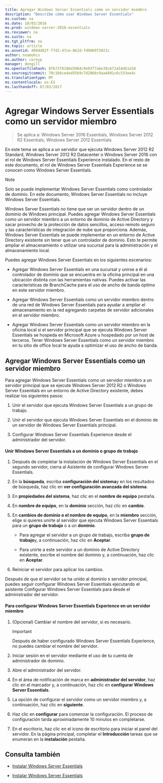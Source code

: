 ```yaml
---
title: Agregar Windows Server Essentials como un servidor miembro
description: "Describe cómo usar Windows Server Essentials"
ms.custom: na
ms.date: 10/03/2016
ms.prod: windows-server-2016-essentials
ms.reviewer: na
ms.suite: na
ms.tgt_pltfrm: na
ms.topic: article
ms.assetid: d09dd82f-f7d2-47ce-862d-fd9869f2021c
author: nnamuhcs
ms.author: coreyp
manager: dongill
ms.openlocfilehash: 8fb73f8186d3984c9e93f7a6e39cb72a54db1e58
ms.sourcegitcommit: 70c1b6cedad55b9c7d2068c9aa4891c6c533ee4c
ms.translationtype: MT
ms.contentlocale: es-ES
ms.lasthandoff: 07/03/2017
---
```

# <a name="add-windows-server-essentials-as-a-member-server"></a>Agregar Windows Server Essentials como un servidor miembro

>Se aplica a: Windows Server 2016 Essentials, Windows Server 2012 R2 Essentials, Windows Server 2012 Essentials

En este tema se aplica a un servidor que ejecuta Windows Server 2012 R2 Standard, Windows Server 2012 R2 Datacenter o Windows Server 2016 con el rol de Windows Server Essentials Experience instalado. En el resto de este documento, el rol de Windows Server Essentials Experience se se conocen como Windows Server Essentials.  
  
> [!NOTE]
>   Solo se puede implementar Windows Server Essentials como controlador de dominio. En este documento, Windows Server Essentials no incluye Windows Server Essentials.  
  
 Windows Server Essentials no tiene que ser un servidor dentro de un dominio de Windows principal. Puedes agregar Windows Server Essentials como un servidor miembro a un entorno de dominio de Active Directory y sacar provecho de la protección de datos sencillos, acceso remoto seguro y las características de integración de nube que proporciona. Además, Windows Server Essentials se puede implementar en un entorno de Active Directory existente sin tener que un controlador de dominio. Esto te permite ampliar el almacenamiento o utilizar una sucursal para la administración y el almacenamiento local.  
  
 Puedes agregar Windows Server Essentials en los siguientes escenarios:  
  
-   Agregar Windows Server Essentials en una sucursal y unirse a él al controlador de dominio que se encuentra en la oficina principal en una ubicación distinta con las herramientas nativas. Puedes activar las características de BranchCache para el uso de ancho de banda óptimo en este servidor miembro.  
  
-   Agregar Windows Server Essentials como un servidor miembro dentro de una red de Windows Server Essentials para ayudar a ampliar el almacenamiento en la red agregando carpetas de servidor adicionales en el servidor miembro.  
  
-   Agregar Windows Server Essentials como un servidor miembro en la oficina local si el servidor principal que se ejecuta Windows Server Essentials se hospeda en Microsoft Azure u hospedado por un host de terceros. Tener Windows Server Essentials como un servidor miembro en tu sitio de office local te ayuda a optimizar el uso de ancho de banda.  
  
## <a name="adding-windows-server-essentials-as-a-member-server"></a>Agregar Windows Server Essentials como un servidor miembro  
 Para agregar Windows Server Essentials como un servidor miembro a un servidor principal que se ejecute Windows Server 2012 R2 o Windows Server Essentials en un entorno de Active Directory existente, debes realizar los siguientes pasos:  
  
1.  Unir el servidor que ejecuta Windows Server Essentials a un grupo de trabajo.  
  
2.  Unir el servidor que ejecuta Windows Server Essentials en el dominio de un servidor de Windows Server Essentials principal.  
  
3.  Configurar Windows Server Essentials Experience desde el administrador del servidor.  
  
#### <a name="to-join-windows-server-essentials-to-a-workgroup-or-domain"></a>Unir Windows Server Essentials a un dominio o grupo de trabajo  
  
1.  Después de completar la instalación de Windows Server Essentials en el segundo servidor, cierra al Asistente de configurar Windows Server Essentials.  
  
2.  En la **búsqueda**, escriba **configuración del sistema**y en los resultados de búsqueda, haz clic en **ver configuración avanzada del sistema**.  
  
3.  En **propiedades del sistema**, haz clic en el **nombre de equipo** pestaña.  
  
4.  En **nombre de equipo**, en la **dominio** sección, haz clic en **cambio**.  
  
5.  En **cambios de dominio o el nombre de equipo**, en la **miembro** sección, elige si quieres unirte al servidor que ejecuta Windows Server Essentials para un **grupo de trabajo** o a un **dominio**.  
  
    -   Para agregar el servidor a un grupo de trabajo, escriba **grupo de trabajo**y, a continuación, haz clic en **Aceptar**.  
  
    -   Para unirte a este servidor a un dominio de Active Directory existente, escribe el nombre del dominio y, a continuación, haz clic en **Aceptar**.  
  
6.  Reiniciar el servidor para aplicar los cambios.  
  
 Después de que el servidor se ha unido al dominio s servidor principal, puedes seguir configurar Windows Server Essentials ejecutando el asistente Configurar Windows Server Essentials para desde el administrador del servidor.  
  
#### <a name="to-configure-windows-server-essentials-experience-on-a-member-server"></a>Para configurar Windows Server Essentials Experience en un servidor miembro  
  
1.  (Opcional) Cambiar el nombre del servidor, si es necesario.  
  
    > [!IMPORTANT]
    >  Después de haber configurado Windows Server Essentials Experience, no puedes cambiar el nombre del servidor.  
  
2.  Iniciar sesión en el servidor mediante el uso de tu cuenta de administrador de dominio.  
  
3.  Abre el administrador del servidor.  
  
4.  En el área de notificación de marca en **administrador del servidor**, haz clic en el marcador y, a continuación, haz clic en **configurar Windows Server Essentials**.  
  
5.  La opción de configurar el servidor como un servidor miembro y, a continuación, haz clic en **siguiente**.  
  
6.  Haz clic en **configurar** para comenzar la configuración. El proceso de configuración tarda aproximadamente 10 minutos en completarse.  
  
7.  En el escritorio, haz clic en el icono de escritorio para iniciar el panel del servidor. En la página principal, completar el **Introducción** tareas que se enumeran en la **instalación** pestaña.  
  
## <a name="see-also"></a>Consulta también  
  

-   [Instalar Windows Server Essentials](Install-Windows-Server-Essentials.md)

-   [Instalar Windows Server Essentials](../install/Install-Windows-Server-Essentials.md)

